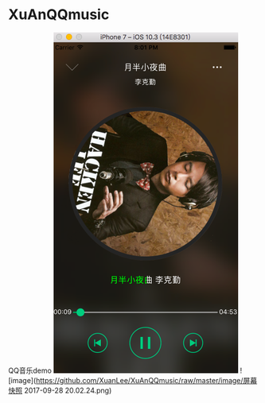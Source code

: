 # XuAnQQmusic
QQ音乐demo
![image](https://github.com/XuanLee/XuAnQQmusic/raw/master/image/17.png)
![image](https://github.com/XuanLee/XuAnQQmusic/raw/master/image/屏幕快照 2017-09-28 20.02.24.png)
